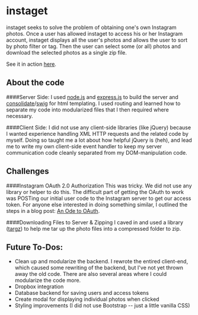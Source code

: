 instaget
========

instaget seeks to solve the problem of obtaining one's own Instagram photos. Once a user has allowed instaget to access his or her Instagram account, instaget displays all the user's photos and allows the user to sort by photo filter or tag. Then the user can select some (or all) photos and download the selected photos as a single zip file.

See it in action [here](http://instaget.herokuapp.com).

About the code
--------------

####Server Side:
I used [node.js](http://www.nodejs.org) and [express.js](http://expressjs.com) to build the server and [consolidate](https://github.com/visionmedia/consolidate.js)/[swig](http://paularmstrong.github.io/swig/) for html templating. I used routing and learned how to separate my code into modularized files that I then required where necessary.

####Client Side:
I did not use any client-side libraries (like jQuery) because I wanted experience handling XML HTTP requests and the related code by myself. Doing so taught me a lot about how helpful jQuery is (heh), and lead me to write my own client-side event handler to keep my server communication code cleanly separated from my DOM-manipulation code.

Challenges
-----------

####Instagram OAuth 2.0 Authorization
This was tricky. We did not use any library or helper to do this. The difficult part of getting the OAuth to work was POSTing our initial user code to the Instagram server to get our access token. For anyone else interested in doing something similar, I outlined the steps in a blog post: [An Ode to OAuth](http://emilysommer.com/blog/an-ode-to-oauth/).

####Downloading Files to Server & Zipping
I caved in and used a library ([targz](https://github.com/cranic/node-tar.gz)) to help me tar up the photo files into a compressed folder to zip.

Future To-Dos:
--------------
- Clean up and modularize the backend. I rewrote the entired client-end, which caused some rewriting of the backend, but I've not yet thrown away the old code. There are also several areas where I could modularize the code more.
- Dropbox integration
- Database backend for saving users and access tokens
- Create modal for displaying individual photos when clicked
- Styling improvements (I did not use Bootstrap -- just a little vanilla CSS)

